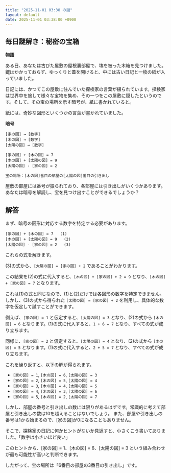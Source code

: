 ```yaml
---
title: "2025-11-01 03:38 の謎"
layout: default
date: 2025-11-01 03:38:00 +0900
---
```

## 毎日謎解き：秘密の宝箱

**物語**

ある日、あなたは古びた屋敷の屋根裏部屋で、埃を被った木箱を見つけました。鍵はかかっておらず、ゆっくりと蓋を開けると、中には古い日記と一枚の紙が入っていました。

日記には、かつてこの屋敷に住んでいた探検家の言葉が綴られています。探検家は世界中を旅して様々な宝物を集め、その一つをこの屋敷に隠したというのです。そして、その宝の場所を示す暗号が、紙に書かれていると。

紙には、奇妙な図形といくつかの言葉が書かれていました。

**暗号**

```
[家の図] → [数字]
[木の図] → [数字]
[太陽の図] → [数字]

[家の図] + [木の図] = 7
[木の図] + [太陽の図] = 9
[太陽の図] - [家の図] = 2

宝の場所：[木の図]番目の部屋の[太陽の図]番目の引き出し
```

屋敷の部屋には番号が振られており、各部屋には引き出しがいくつかあります。あなたは暗号を解読し、宝を見つけ出すことができるでしょうか？

## 解答

まず、暗号の図形に対応する数字を特定する必要があります。

```
[家の図] + [木の図] = 7   (1)
[木の図] + [太陽の図] = 9   (2)
[太陽の図] - [家の図] = 2   (3)
```

これらの式を解きます。

(3)の式から、`[太陽の図] = [家の図] + 2` であることがわかります。

この結果を(2)の式に代入すると、`[木の図] + [家の図] + 2 = 9` となり、`[木の図] + [家の図] = 7` となります。

これは(1)の式と同じなので、(1)と(2)だけでは各図形の数字を特定できません。しかし、(3)の式から得られた `[太陽の図] = [家の図] + 2` を利用し、具体的な数字を仮定して試すことができます。

例えば、`[家の図] = 1` と仮定すると、`[太陽の図] = 3` となり、(2)の式から `[木の図] = 6` となります。(1)の式に代入すると、`1 + 6 = 7` となり、すべての式が成り立ちます。

同様に、`[家の図] = 2` と仮定すると、`[太陽の図] = 4` となり、(2)の式から `[木の図] = 5` となります。(1)の式に代入すると、`2 + 5 = 7` となり、すべての式が成り立ちます。

これを繰り返すと、以下の解が得られます。

*   `[家の図] = 1`, `[木の図] = 6`, `[太陽の図] = 3`
*   `[家の図] = 2`, `[木の図] = 5`, `[太陽の図] = 4`
*   `[家の図] = 3`, `[木の図] = 4`, `[太陽の図] = 5`
*   `[家の図] = 4`, `[木の図] = 3`, `[太陽の図] = 6`
*   `[家の図] = 5`, `[木の図] = 2`, `[太陽の図] = 7`

しかし、部屋の番号と引き出しの数には限りがあるはずです。常識的に考えて部屋と引き出しの数は10を超えることはないでしょう。
また、部屋や引き出しの番号は1から始まるので、[家の図]が0になることもありません。

そこで、探検家の日記に何かヒントがないか見返すと、小さくこう書いてありました。「数字は小さいほど良い」

このヒントから、[家の図] = 1、[木の図] = 6、[太陽の図] = 3 という組み合わせが最も可能性が高いと判断できます。

したがって、宝の場所は「6番目の部屋の3番目の引き出し」です。
